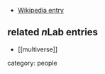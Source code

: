 

* [Wikipedia entry](https://en.wikipedia.org/wiki/Giordano_Bruno)

## related $n$Lab entries

* [[multiverse]]

category: people

